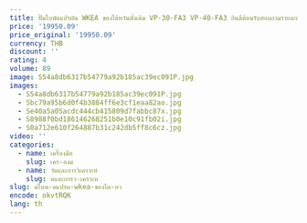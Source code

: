 ```yaml
---
title: ปั๊มใบพัดแปรผัน WKEA ของไต้หวันดั้งเดิม VP-30-FA3 VP-40-FA3 ยินดีต้อนรับสอบถามรายละเอียดเพิ่มเติม
price: '19950.09'
price_original: '19950.09'
currency: THB
discount: ''
rating: 4
volume: 89
image: S54a8db6317b54779a92b185ac39ec091P.jpg
images:
  - S54a8db6317b54779a92b185ac39ec091P.jpg
  - Sbc79a95b6d0f4b3884ff6e3cf1eaa82ao.jpg
  - Se40a5a05acdc444cb415809d7fabbc87x.jpg
  - S8988f0bd186146268251b0e10c91fb02i.jpg
  - S0a712e610f264887b31c242db5ff8c6cz.jpg
video: ''
categories:
  - name: เครื่องมือ
    slug: เคร-องม
  - name: วัดและการวิเคราะห์
    slug: ดและการว-เคราะห
slug: มใบพ-ดแปรผ-wkea-ของไต-หว
encode: okvtRQK
lang: th
---
```

  